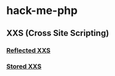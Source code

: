 # hack-me-php
## XXS (Cross Site Scripting)
### [Reflected XXS](project-1/readme.md)
### [Stored XXS](project-2/readme.md)
